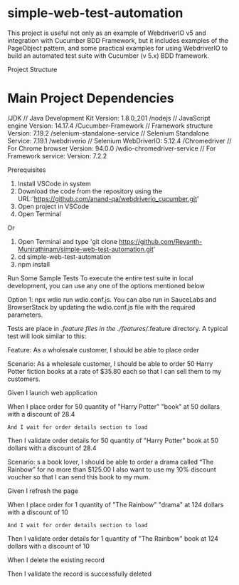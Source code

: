 # simple-web-test-automation

This project is useful not only as an example of WebdriverIO v5 and integration with Cucumber BDD Framework, but it includes examples of the PageObject pattern, and some practical examples for using WebdriverIO to build an automated test suite with Cucumber (v 5.x) BDD framework.

Project Structure


# Main Project Dependencies
/JDK                         // Java Development Kit Version: 1.8.0_201
/nodejs                      // JavaScript engine Version: 14.17.4
/Cucumber-Framework          // Framework structure Version: 7.19.2
/selenium-standalone-service // Selenium Standalone Service: 7.19.1
/webdriverio                 // Selenium WebDriverIO: 5.12.4
/Chromedriver                // For Chrome browser Version: 94.0.0
/wdio-chromedriver-service   // For Framework service: Version: 7.2.2

Prerequisites
1. Install VSCode in system
2. Download the code from the repository using the URL:'https://github.com/anand-qa/webdriverio_cucumber.git'
3. Open project in VSCode
4. Open Terminal

Or 
1. Open Terminal and type 'git clone https://github.com/Revanth-Munirathinam/simple-web-test-automation.git'
2. cd simple-web-test-automation
3. npm install

Run Some Sample Tests
To execute the entire test suite in local development, you can use any one of the options mentioned below

Option 1: npx wdio run wdio.conf.js. You can also run in SauceLabs and BrowserStack by updating the wdio.conf.js file with the required parameters.

Tests are place in *.feature files in the ./features/*.feature directory. A typical test will look similar to this:

Feature: As a wholesale customer, I should be able to place order 

Scenario: As a wholesale customer, I should be able to order 50 Harry Potter fiction books at a rate of $35.80 each so that I can sell them to my customers.

  Given I launch web application
  
  When I place order for 50 quantity of "Harry Potter" "book" at 50 dollars with a discount of 28.4
  
    And I wait for order details section to load
    
  Then I validate order details for 50 quantity of "Harry Potter" book at 50 dollars with a discount of 28.4


Scenario: s a book lover, I should be able to order a drama called “The Rainbow” for no more than $125.00 I also want to use my 10% discount voucher so that I can send this book to my mum.

 Given I refresh the page
 
 When I place order for 1 quantity of "The Rainbow" "drama" at 124 dollars with a discount of 10
 
    And I wait for order details section to load
    
  Then I validate order details for 1 quantity of "The Rainbow" book at 124 dollars with a discount of 10
  
  When I delete the existing record
  
  Then I validate the record is successfully deleted

